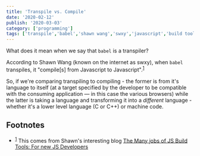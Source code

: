 ```yaml
---
title: 'Transpile vs. Compile'
date: '2020-02-12'
publish: '2020-03-03'
category: ['programming']
tags: ['transpile','babel','shawn wang','swxy','javascript','build tools']
---
```


What does it mean when we say that `babel` is a transpiler?

According to Shawn Wang (known on the internet as swxy), when `babel` transpiles, it "compile[s] from Javascript to Javascript".<sup>[1](#footnotes)</sup><a id='fn1'></a>

So, if we're comparing transpiling to compiling - the former is from it's language to itself (at a target specified by the developer to be compatible with the consuming application — in this case the various browsers) while the latter is taking a language and transforming it into a _different_ language - whether it's a lower level language (C or C++) or machine code. 

## Footnotes
- <sup>[1](#fn1)</sup> This comes from Shawn's interesting blog [The Many jobs of JS Build Tools: For new JS Developers](https://www.swyx.io/writing/jobs-of-js-build-tools)


